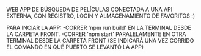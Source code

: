 WEB APP DE BÚSQUEDA DE PELÍCULAS CONECTADA A UNA API EXTERNA, CON REGISTRO, LOGIN Y ALMACENAMIENTO DE FAVORITOS :)

PARA INCIAR LA APP:
-CORRER 'npm run build' EN LA TERMINAL DESDE LA CARPETA FRONT.
-CORRER 'npm start' PARALELAMENTE EN OTRA TERMINAL DESDE LA CARPETA FRONT (SE INDICARÁ UNA VEZ CORRIDO EL COMANDO EN QUÉ PUERTO SE LEVANTÓ LA APP)
